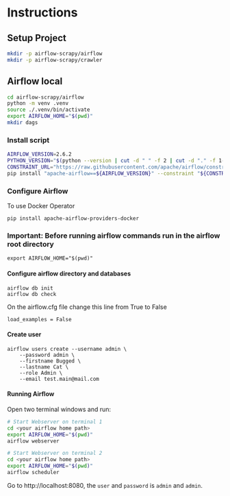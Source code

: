 # Instructions

## Setup Project

```sh
mkdir -p airflow-scrapy/airflow
mkdir -p airflow-scrapy/crawler
```

## Airflow local

```sh
cd airflow-scrapy/airflow
python -m venv .venv
source ./.venv/bin/activate
export AIRFLOW_HOME="$(pwd)"
mkdir dags
```

### Install script

```sh
AIRFLOW_VERSION=2.6.2
PYTHON_VERSION="$(python --version | cut -d " " -f 2 | cut -d "." -f 1-2)"
CONSTRAINT_URL="https://raw.githubusercontent.com/apache/airflow/constraints-${AIRFLOW_VERSION}/constraints-no-providers-${PYTHON_VERSION}.txt"
pip install "apache-airflow==${AIRFLOW_VERSION}" --constraint "${CONSTRAINT_URL}"
```

### Configure Airflow

To use Docker Operator

`pip install apache-airflow-providers-docker`

### Important: **Before running airflow commands run in the airflow root directory**

`export AIRFLOW_HOME="$(pwd)"`

#### Configure airflow directory and databases

```
airflow db init
airflow db check
```

On the airflow.cfg file change this line from True to False

`load_examples = False`

#### Create user
```
airflow users create --username admin \
    --password admin \
    --firstname Bugged \
    --lastname Cat \
    --role Admin \
    --email test.main@mail.com
```

#### Running Airflow

Open two terminal windows and run:

```sh
# Start Webserver on terminal 1
cd <your airflow home path>
export AIRFLOW_HOME="$(pwd)"
airflow webserver
```

```sh
# Start Webserver on terminal 2
cd <your airflow home path>
export AIRFLOW_HOME="$(pwd)"
airflow scheduler
```

Go to http://localhost:8080, the `user` and `password` is `admin` and `admin`.
